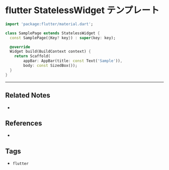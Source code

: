 # flutter StatelessWidget テンプレート
```dart
import 'package:flutter/material.dart';

class SamplePage extends StatelessWidget {
  const SamplePage({Key? key}) : super(key: key);

  @override
  Widget build(BuildContext context) {
    return Scaffold(
        appBar: AppBar(title: const Text('Sample')),
        body: const SizedBox());
  }
}
```

---
## Related Notes
- 

## References
- 

## Tags
- `flutter` 